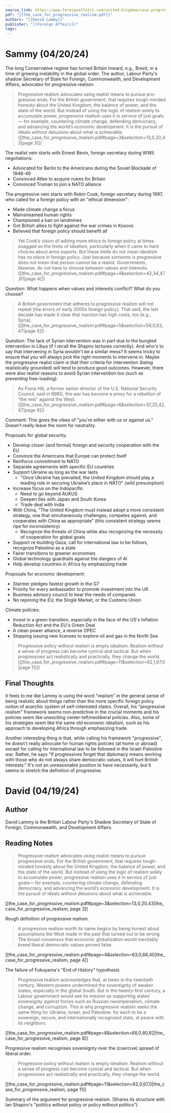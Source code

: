 ```yaml
---
source_link: https://www.foreignaffairs.com/united-kingdom/case-progressive-realism-david-lammy
pdf: "[[the_case_for_progressive_realism.pdf]]"
authors: "[[David Lammy]]"
publisher: "[[Foreign Affairs]]"
tags:
---
```

# Sammy (04/20/24)

The long Conservative regime has turned Britain inward, e.g., Brexit, in a time of growing instability in the global order. The author, Labour Party's shadow Secretary of State for Foreign, Commonwealth, and Development Affairs, advocates for progressive realism:
> Progressive realism advocates using realist means to pursue pro- gressive ends. For the British government, that requires tough-minded honesty about the United Kingdom, the balance of power, and the state of the world. But instead of using the logic of realism solely to accumulate power, progressive realism uses it in service of just goals— for example, countering climate change, defending democracy, and advancing the world’s economic development. It is the pursuit of ideals without delusions about what is achievable. ([[the_case_for_progressive_realism.pdf#page=3&selection=13,0,20,43|page 3]])

The realist vein starts with Ernest Bevin, foreign secretary during WWII negotiations:
* Advocated for Berlin to the Americans during the Soviet Blockade of 1948-49
* Convinced Atlee to acquire nukes for Britain
* Convinced Truman to join a NATO alliance

The progressive vein starts with Robin Cook, foreign secretary during 1997, who called for a foreign policy with an "ethical dimension":
* Made climate change a focus
* Mainstreamed human rights
* Championed a ban on landmines
* Got British allies to fight against the war crimes in Kosovo
* Believed that foreign policy should benefit all

> Yet Cook’s vision of adding more ethics to foreign policy at times snagged on the limits of idealism, particularly when it came to hard choices about arms exports. But these limits do not mean idealism has no place in foreign policy. Just because someone is progressive does not mean that person cannot be a realist. Governments, likewise, do not have to choose between values and interests. ([[the_case_for_progressive_realism.pdf#page=4&selection=42,34,47,61|page 4]])

Question: What happens when values and interests conflict? What do you choose? 

> A British government that adheres to progressive realism will not repeat \[the errors of early 2000s foreign policy\]. That said, the last decade has made it clear that inaction has high costs, too \[e.g., Syria\]. ([[the_case_for_progressive_realism.pdf#page=5&selection=59,0,63,47|page 5]])

Question: The lack of Syrian intervention was in part due to the bungled intervention in Libya (if I recall the Shapiro lectures correctly). And who's to say that intervening in Syria wouldn't be a similar mess? It seems tricky to ensure that you will always pick the right moments to intervene in. Maybe the progressive realist claim is that their criteria for intervention (being realistically grounded) will tend to produce good outcomes. However, there were also realist reasons to avoid Syrian intervention too (such as preventing free-loading).

> As Fiona Hill, a former senior director of the U.S. National Security Council, said in 898G, the war has become a proxy for a rebellion of “the rest” against the West. ([[the_case_for_progressive_realism.pdf#page=6&selection=37,25,42,47|page 6]])

Comment: This gives the vibes of "you're either with us or against us." Doesn't really leave the room for neutrality.

Proposals for global security:
* Develop closer (and formal) foreign and security cooperation with the EU
* Convince the Americans that Europe can protect itself
* Reinforce commitment to NATO
* Separate agreements with specific EU countries
* Support Ukraine as long as the war lasts
	* "Once Ukraine has prevailed, the United Kingdom should play a leading role in securing Ukraine’s place in NATO" (wild presumption)
* Increase focus on the Indopacific
	* Need to go beyond AUKUS
	* Deepen ties with Japan and South Korea
	* Trade deal with India
* With China, "The United Kingdom must instead adopt a more consistent strategy, one that simultaneously challenges, competes against, and cooperates with China as appropriate" (this consistent strategy seems ripe for inconsistency)
	* Recognize the threats of China while also recognizing the necessity of cooperation for global goals
* Support re-building Gaza, call for international law to be follows, recognize Palestine as a state
* Fairer transitions to greener economies
* Global technology guardrails against the dangers of AI
* Help develop countries in Africa by emphasizing trade

Proposals for economic development:
* Starmer pledges fastest growth in the G7
* Priority for every ambassador to promote investment into the UK
* Business advisory council to hear the needs of companies
* No rejoining the EU, the Single Market, or the Customs Union

Climate policies:
* Invest in a green transition, especially in the face of the US's Inflation Reduction Act and the EU's Green Deal
* A clean power alliance, a reverse OPEC
* Stopping issuing new licenses to explore oil and gas in the North Sea

> Progressive policy without realism is empty idealism. Realism without a sense of progress can become cynical and tactical. But when progressives act realistically and practically, they change the world. ([[the_case_for_progressive_realism.pdf#page=11&selection=62,1,67,0|page 11]])
## Final Thoughts
It feels to me like Lammy is using the word "realism" in the general sense of being realistic about things rather than the more specific foreign policy notion of anarchic system of self-interested states. Overall, his "progressive realism" framework seems non-predictive in the crucial moments and his policies seem like unexciting center-left/neoliberal policies. Also, some of his strategies seem like the same old economic idealism, such as his approach to developing Africa through emphasizing trade.

Another interesting thing is that, while calling his framework "progressive", he doesn't really advocate for human rights policies (at home or abroad) except for calling for international law to be followed in the Israel-Palestine war. Rather, he says "If progressives forget that diplomacy means working with those who do not always share democratic values, it will hurt British interests." It's not an unreasonable position to have necessarily, but it seems to stretch the definition of progressive.
# David (04/19/24)

## Author

David Lammy is the British Labour Party's Shadow Secretary of State of Foreign, Commonwealth, and Development Affairs. 
## Reading Notes

> Progressive realism advocates using realist means to pursue progressive ends. For the British government, that requires tough-minded honesty about the United Kingdom, the balance of power, and the state of the world. But instead of using the logic of realism solely to accumulate power, progressive realism uses it in service of just goals— for example, countering climate change, defending democracy, and advancing the world’s economic development. It is the pursuit of ideals without delusions about what is achievable.

[[the_case_for_progressive_realism.pdf#page=3&selection=13,0,20,43|the_case_for_progressive_realism, page 3]]

Rough definition of progressive realism.

> A progressive realism worth its name begins by being honest about assumptions the West made in the past that turned out to be wrong. The broad consensus that economic globalization would inevitably breed liberal democratic values proved false. 

[[the_case_for_progressive_realism.pdf#page=4&selection=63,0,68,40|the_case_for_progressive_realism, page 4]]

The failure of Fukuyama's "End of History" hypothesis

> Progressive realism acknowledges that, at times in the twentieth century, Western powers undermined the sovereignty of weaker states, especially in the global South. But in the twenty-first century, a Labour government would see its mission as supporting states’ sovereignty against forces such as Russian neoimperialism, climate change, and corruption. This is why progressive realism seeks the same thing for Ukraine, Israel, and Palestine: for each to be a sovereign, secure, and internationally recognized state, at peace with its neighbors.

[[the_case_for_progressive_realism.pdf#page=8&selection=68,0,80,62|the_case_for_progressive_realism, page 8]]

Progressive realism recognises sovereignty over the (coercive) spread of liberal order. 

> Progressive policy without realism is empty idealism. Realism without a sense of progress can become cynical and tactical. But when progressives act realistically and practically, they change the world.

[[the_case_for_progressive_realism.pdf#page=11&selection=62,0,67,0|the_case_for_progressive_realism, page 11]]

Summary of the argument for progressive realism. (Shares its structure with Ian Shapiro's "politics without policy or policy without politics")